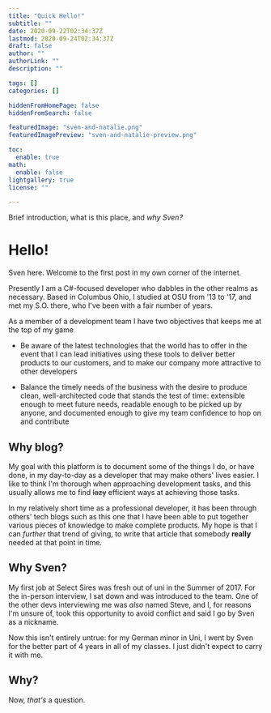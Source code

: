```yaml
---
title: "Quick Hello!"
subtitle: ""
date: 2020-09-22T02:34:37Z
lastmod: 2020-09-24T02:34:37Z
draft: false
author: ""
authorLink: ""
description: ""

tags: []
categories: []

hiddenFromHomePage: false
hiddenFromSearch: false

featuredImage: "sven-and-natalie.png"
featuredImagePreview: "sven-and-natalie-preview.png"

toc:
  enable: true
math:
  enable: false
lightgallery: true
license: ""

---
```


Brief introduction, what is this place, and _why Sven?_

<!--more-->

# Hello!

Sven here. Welcome to the first post in my own corner of the internet.

Presently I am a C#-focused developer who dabbles in the other realms as necessary.
Based in Columbus Ohio, I studied at OSU from '13 to '17, and met my S.O. there, who I've been
with a fair number of years.

As a member of a development team I have two objectives that keeps me at the top of my game
  - Be aware of the latest technologies that the world has to offer in the event that I can lead initiatives using these tools to deliver
  better products to our customers, and to make our company more attractive to other developers

  - Balance the timely needs of the business with the desire to produce clean, well-architected code that stands the test of time:
  extensible enough to meet future needs, readable enough to be picked up by anyone, and documented enough to give my team confidence to hop on and contribute

## Why blog?

My goal with this platform is to document some of the things I do, or have done, in my day-to-day as a developer that may make others' lives easier.
I like to think I'm thorough when approaching development tasks, and this usually allows me to find ~~lazy~~ efficient ways at achieving those tasks.

In my relatively short time as a professional developer, it has been through others' tech blogs such as this one that I have been able to put together
various pieces of knowledge to make complete products. My hope is that I can _further_ that trend of giving, to write that article that somebody **really** needed
at that point in time.

## Why Sven?

My first job at Select Sires was fresh out of uni in the Summer of 2017. For the in-person interview, I sat down and was introduced to the team.
One of the other devs interviewing me was _also_ named Steve, and I, for reasons I'm unsure of, took this opportunity to avoid conflict and said I go by Sven as a nickname.  

Now this isn't entirely untrue: for my German minor in Uni, I went by Sven for the better part of 4 years in all of my classes. I just didn't expect to carry it with me.

## Why?

Now, _that's_ a question.